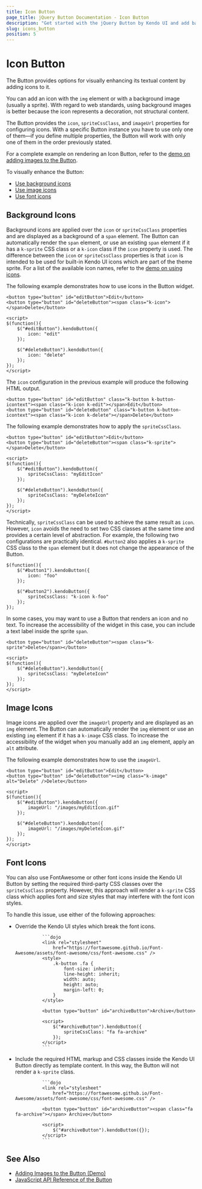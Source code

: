 ```yaml
---
title: Icon Button
page_title: jQuery Button Documentation - Icon Button
description: "Get started with the jQuery Button by Kendo UI and add background, image, or font icons to enhance the visualization of the widget."
slug: icons_button
position: 5
---
```


# Icon Button

The Button provides options for visually enhancing its textual content by adding icons to it.

You can add an icon with the `img` element or with a background image (usually a sprite). With regard to web standards, using background images is better because the icon represents a decoration, not structural content.

The Button provides the `icon`, `spriteCssClass`, and `imageUrl` properties for configuring icons. With a specific Button instance you have to use only one of them&mdash;if you define multiple properties, the Button will work with only one of them in the order previously stated.

For a complete example on rendering an Icon Button, refer to the [demo on adding images to the Button](https://demos.telerik.com/kendo-ui/button/images).

To visually enhance the Button:
* [Use background icons](#background-icons)
* [Use image icons](#image-icons)
* [Use font icons](#font-icons)

## Background Icons

Background icons are applied over the `icon` or `spriteCssClass` properties and are displayed as a background of a `span` element. The Button can automatically render the `span` element, or use an existing `span` element if it has a `k-sprite` CSS class or a `k-icon` class if the `icon` property is used. The difference between the `icon` or `spriteCssClass` properties is that `icon` is intended to be used for built-in Kendo UI icons which are part of the theme sprite. For a list of the available icon names, refer to the [demo on using icons](https://demos.telerik.com/kendo-ui/web/styling/icons.html).

The following example demonstrates how to use icons in the Button widget.

	<button type="button" id="editButton">Edit</button>
	<button type="button" id="deleteButton"><span class="k-icon"></span>Delete</button>

	<script>
	$(function(){
		$("#editButton").kendoButton({
			icon: "edit"
		});

		$("#deleteButton").kendoButton({
			icon: "delete"
		});
	});
	</script>

The `icon` configuration in the previous example will produce the following HTML output.

	<button type="button" id="editButton" class="k-button k-button-icontext"><span class="k-icon k-edit"></span>Edit</button>
	<button type="button" id="deleteButton" class="k-button k-button-icontext"><span class="k-icon k-delete"></span>Delete</button>

The following example demonstrates how to apply the `spriteCssClass`.

	<button type="button" id="editButton">Edit</button>
	<button type="button" id="deleteButton"><span class="k-sprite"></span>Delete</button>

	<script>
	$(function(){
		$("#editButton").kendoButton({
			spriteCssClass: "myEditIcon"
		});

		$("#deleteButton").kendoButton({
			spriteCssClass: "myDeleteIcon"
		});
	});
	</script>

Technically, `spriteCssClass` can be used to achieve the same result as `icon`. However, `icon` avoids the need to set two CSS classes at the same time and provides a certain level of abstraction. For example, the following two configurations are practically identical. `#button2` also applies a `k-sprite` CSS class to the `span` element but it does not change the appearance of the Button.

	$(function(){
		$("#button1").kendoButton({
			icon: "foo"
		});

		$("#button2").kendoButton({
			spriteCssClass: "k-icon k-foo"
		});
	});

In some cases, you may want to use a Button that renders an icon and no text. To increase the accessibility of the widget in this case, you can include a text label inside the sprite `span`.

	<button type="button" id="deleteButton"><span class="k-sprite">Delete</span></button>

	<script>
	$(function(){
		$("#deleteButton").kendoButton({
			spriteCssClass: "myDeleteIcon"
		});
	});
	</script>

## Image Icons

Image icons are applied over the `imageUrl` property and are displayed as an `img` element. The Button can automatically render the `img` element or use an existing `img` element if it has a `k-image` CSS class. To increase the accessibility of the widget when you manually add an `img` element, apply an `alt` attribute.

The following example demonstrates how to use the `imageUrl`.

	<button type="button" id="editButton">Edit</button>
	<button type="button" id="deleteButton"><img class="k-image" alt="Delete" />Delete</button>

	<script>
	$(function(){
		$("#editButton").kendoButton({
			imageUrl: "/images/myEditIcon.gif"
		});

		$("#deleteButton").kendoButton({
			imageUrl: "/images/myDeleteIcon.gif"
		});
	});
	</script>

## Font Icons

You can also use FontAwesome or other font icons inside the Kendo UI Button by setting the required third-party CSS classes over the `spriteCssClass` property. However, this approach will render a `k-sprite` CSS class which applies font and size styles that may interfere with the font icon styles.

To handle this issue, use either of the following approaches:

* Override the Kendo UI styles which break the font icons.

				```dojo
				<link rel="stylesheet"
				    href="https://fortawesome.github.io/Font-Awesome/assets/font-awesome/css/font-awesome.css" />
				<style>
				    .k-button .fa {
				        font-size: inherit;
				        line-height: inherit;
				        width: auto;
				        height: auto;
				        margin-left: 0;
				    }
				</style>

				<button type="button" id="archiveButton">Archive</button>

				<script>
				    $("#archiveButton").kendoButton({
				        spriteCssClass: "fa fa-archive"
				    });
				</script>
				```

* Include the required HTML markup and CSS classes inside the Kendo UI Button directly as template content. In this way, the Button will not render a `k-sprite` class.

				```dojo
				<link rel="stylesheet"
				    href="https://fortawesome.github.io/Font-Awesome/assets/font-awesome/css/font-awesome.css" />

				<button type="button" id="archiveButton"><span class="fa fa-archive"></span> Archive</button>

				<script>
				    $("#archiveButton").kendoButton({});
				</script>
				```

## See Also

* [Adding Images to the Button (Demo)](https://demos.telerik.com/kendo-ui/button/images)
* [JavaScript API Reference of the Button](/api/javascript/ui/button)
